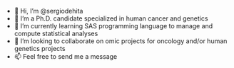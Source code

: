 - 👋 Hi, I’m @sergiodehita
- 👀 I’m a Ph.D. candidate specialized in human cancer and genetics
- 🌱 I’m currently learning SAS programming language to manage and compute statistical analyses
- 💞️ I’m looking to collaborate on omic projects for oncology and/or human genetics projects
- 📫 Feel free to send me a message

<!---
sergiodehita/sergiodehita is a ✨ special ✨ repository because its `README.md` (this file) appears on your GitHub profile.
You can click the Preview link to take a look at your changes.
--->
